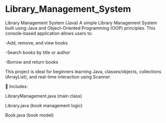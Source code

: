 # Library_Management_System
Library Management System (Java)
A simple Library Management System built using Java and Object-Oriented Programming (OOP) principles. This console-based application allows users to:

-Add, remove, and view books

-Search books by title or author

-Borrow and return books

This project is ideal for beginners learning Java, classes/objects, collections (ArrayList), and real-time interaction using Scanner.

📁 Includes:

LibraryManagement.java (main class)

Library.java (book management logic)

Book.java (book model)
